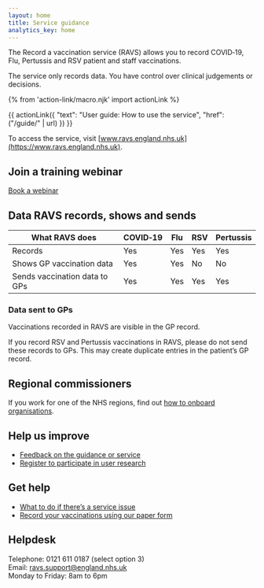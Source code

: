 ```yaml
---
layout: home
title: Service guidance
analytics_key: home
---
```


The Record a vaccination service (RAVS) allows you to record COVID‑19, Flu, Pertussis and RSV patient and staff vaccinations.

The service only records data. You have control over clinical judgements or decisions.

{% from 'action-link/macro.njk' import actionLink %}

{{ actionLink({
  "text": "User guide: How to use the service",
  "href": ("/guide/" | url)
}) }}

To access the service, visit [www.ravs.england.nhs.uk](https://www.ravs.england.nhs.uk).

## Join a training webinar

[Book a webinar](https://outlook.office365.com/book/agemAppsTrainingRAVSTrainingRAVS@nhs.onmicrosoft.com/)

## Data RAVS records, shows and sends

</div></div>
<div class="nhsuk-grid-row"><div class="nhsuk-grid-column-full">

| What RAVS does                | COVID‑19         | Flu         | RSV                      | Pertussis                |
|-------------------------------|------------------|-------------|--------------------------|--------------------------|
| Records                       | Yes              | Yes         | Yes                      | Yes                      |
| Shows GP vaccination data     | Yes              | Yes         | No                       | No                       |
| Sends vaccination data to GPs | Yes              | Yes         | Yes                      | Yes                      |

</div></div>
<div class="nhsuk-grid-row"><div class="nhsuk-grid-column-two-thirds">

### Data sent to GPs

Vaccinations recorded in RAVS are visible in the GP record.

If you record RSV and Pertussis vaccinations in RAVS, please do not send these records to GPs. This may create duplicate entries in the patient’s GP record.

## Regional commissioners

If you work for one of the NHS regions, find out [how to onboard organisations](/onboarding-organisations/).

## Help us improve

* [Feedback on the guidance or service](https://feedback.digital.nhs.uk/jfe/form/SV_ezgoupJNznAkT6m)
* [Register to participate in user research](https://feedback.digital.nhs.uk/jfe/form/SV_57HrcAOpLpt3QLY)

## Get help

* [What to do if there’s a service issue](https://guide.ravs.england.nhs.uk/service-unavailable/)
* [Record your vaccinations using our paper form](/files/record-a-vaccination.docx)

## Helpdesk

Telephone: 0121 611 0187 (select option 3)<br>
Email: [ravs.support@england.nhs.uk](mailto:ravs.support@england.nhs.uk)<br>
Monday to Friday: 8am to 6pm



